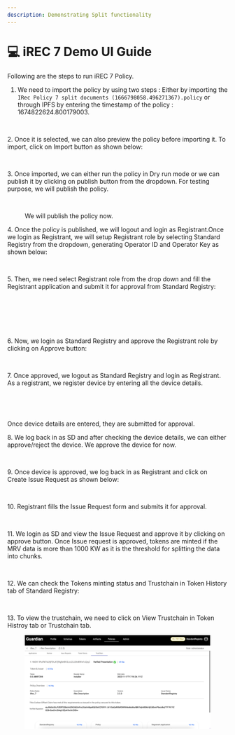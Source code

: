 ```yaml
---
description: Demonstrating Split functionality
---
```


# 💻 iREC 7 Demo UI Guide

Following are the steps to run iREC 7 Policy.

1. We need to import the policy by using two steps : Either by importing the `IRec Policy 7 split documents (1666798058.496271367).policy` or through IPFS by entering the timestamp of the policy : 1674822624.800179003.

<figure><img src="../../../.gitbook/assets/iREC_7_1.png" alt=""><figcaption></figcaption></figure>

2\. Once it is selected, we can also preview the policy before importing it. To import, click on Import button as shown below:

<figure><img src="../../../.gitbook/assets/iREC_7_2.png" alt=""><figcaption></figcaption></figure>

3\. Once imported, we can either run the policy in Dry run mode or we can publish it by clicking on publish button from the dropdown. For testing purpose, we will publish the policy.

<figure><img src="../../../.gitbook/assets/iREC_7_3.png" alt=""><figcaption><p>We will publish the policy now.</p></figcaption></figure>

4\. Once the policy is published, we will logout and login as Registrant.Once we login as Registrant, we will setup Registrant role by selecting Standard Registry from the dropdown, generating Operator ID and Operator Key as shown below:

<figure><img src="../../../.gitbook/assets/iREC_5.5.png" alt=""><figcaption></figcaption></figure>

5\. Then, we need select Registrant role from the drop down and fill the Registrant application and submit it for approval from Standard Registry:

<figure><img src="../../../.gitbook/assets/iREC_7_5.png" alt=""><figcaption></figcaption></figure>

<figure><img src="../../../.gitbook/assets/iREC_7_6.png" alt=""><figcaption></figcaption></figure>

<figure><img src="../../../.gitbook/assets/iREC_7_7.png" alt=""><figcaption></figcaption></figure>

6\. Now, we login as Standard Registry and approve the Registrant role by clicking on Approve button:

<figure><img src="../../../.gitbook/assets/iREC_&#x26;_10.png" alt=""><figcaption></figcaption></figure>

7\. Once approved, we logout as Standard Registry and login as Registrant. As a registrant, we register device by entering all the device details.

<figure><img src="../../../.gitbook/assets/iREC_7_11.png" alt=""><figcaption></figcaption></figure>

<figure><img src="../../../.gitbook/assets/iREC_7_12.png" alt=""><figcaption></figcaption></figure>

Once device details are entered, they are submitted for approval.

8\. We log back in as SD and after checking the device details, we can either approve/reject the device. We approve the device for now.

<figure><img src="../../../.gitbook/assets/iREC_7_14.png" alt=""><figcaption></figcaption></figure>

9\. Once device is approved, we log back in as Registrant and click on Create Issue Request as shown below:

<figure><img src="../../../.gitbook/assets/iREC_7_15.png" alt=""><figcaption></figcaption></figure>

10\. Registrant fills the Issue Request form and submits it for approval.

<figure><img src="../../../.gitbook/assets/iREC_7_16.png" alt=""><figcaption></figcaption></figure>

11\. We login as SD and view the Issue Request and approve it by clicking on approve button. Once Issue request is approved, tokens are minted if the MRV data is more than 1000 KW as it is the threshold for splitting the data into chunks.

<figure><img src="../../../.gitbook/assets/iREC_7_17.png" alt=""><figcaption></figcaption></figure>

12\. We can check the Tokens minting status and Trustchain in Token History tab of Standard Registry:

<figure><img src="../../../.gitbook/assets/image (1) (6).png" alt=""><figcaption></figcaption></figure>

13\. To view the trustchain, we need to click on View Trustchain in Token Histroy tab or Trustchain tab.

<figure><img src="../../../.gitbook/assets/image (1) (7) (1).png" alt=""><figcaption></figcaption></figure>
